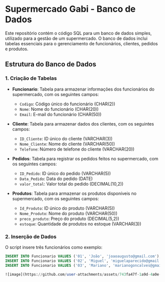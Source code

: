 # Supermercado Gabi - Banco de Dados

Este repositório contém o código SQL para um banco de dados simples, utilizado para a gestão de um supermercado. O banco de dados inclui tabelas essenciais para o gerenciamento de funcionários, clientes, pedidos e produtos. 

## Estrutura do Banco de Dados

### 1. **Criação de Tabelas**
- **Funcionario**: Tabela para armazenar informações dos funcionários do supermercado, com os seguintes campos:
  - `Codigo`: Código único do funcionário (CHAR(2))
  - `Nome`: Nome do funcionário (CHAR(20))
  - `Email`: E-mail do funcionário (CHAR(50))
  
- **Cliente**: Tabela para armazenar dados dos clientes, com os seguintes campos:
  - `ID_Cliente`: ID único do cliente (VARCHAR(3))
  - `Nome_Cliente`: Nome do cliente (VARCHAR(50))
  - `Telefone`: Número de telefone do cliente (VARCHAR(20))
  
- **Pedidos**: Tabela para registrar os pedidos feitos no supermercado, com os seguintes campos:
  - `ID_Pedido`: ID único do pedido (VARCHAR(5))
  - `Data_Pedido`: Data do pedido (DATE)
  - `valor_total`: Valor total do pedido (DECIMAL(10,2))
  
- **Produtos**: Tabela para armazenar os produtos disponíveis no supermercado, com os seguintes campos:
  - `Id_Produto`: ID único do produto (VARCHAR(5))
  - `Nome_Produto`: Nome do produto (VARCHAR(50))
  - `preco_produto`: Preço do produto (DECIMAL(5,2))
  - `estoque`: Quantidade de produtos no estoque (VARCHAR(3))

### 2. **Inserção de Dados**
O script insere três funcionários como exemplo:
```sql
INSERT INTO Funcionario VALUES ('01', 'João', 'joaoaugusto@gmail.com');
INSERT INTO Funcionario VALUES ('02', 'Miguel', 'miguelaparecido@gmail.com');
INSERT INTO Funcionario VALUES ('03', 'Mariano', 'marianogoncalves@gmail.com');

![image](https://github.com/user-attachments/assets/743fa47f-1a9d-4a0e-94f3-0d5d53299e14)


